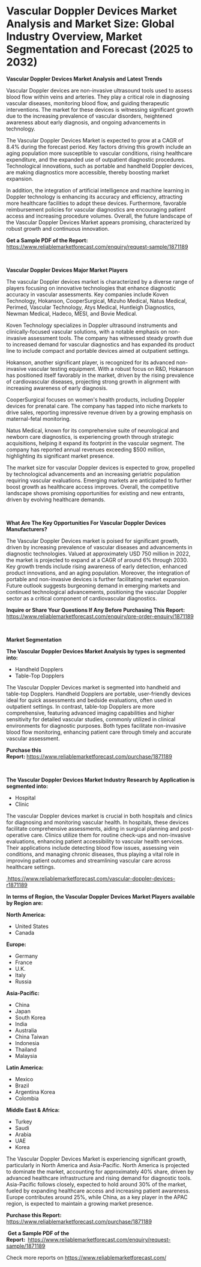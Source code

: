 <p><h1>Vascular Doppler Devices Market Analysis and Market Size: Global Industry Overview, Market Segmentation and Forecast (2025 to 2032)</h1></p><p><strong>Vascular Doppler Devices Market Analysis and Latest Trends</strong></p>
<p><p>Vascular Doppler devices are non-invasive ultrasound tools used to assess blood flow within veins and arteries. They play a critical role in diagnosing vascular diseases, monitoring blood flow, and guiding therapeutic interventions. The market for these devices is witnessing significant growth due to the increasing prevalence of vascular disorders, heightened awareness about early diagnosis, and ongoing advancements in technology.</p><p>The Vascular Doppler Devices Market is expected to grow at a CAGR of 8.4% during the forecast period. Key factors driving this growth include an aging population more susceptible to vascular conditions, rising healthcare expenditure, and the expanded use of outpatient diagnostic procedures. Technological innovations, such as portable and handheld Doppler devices, are making diagnostics more accessible, thereby boosting market expansion.</p><p>In addition, the integration of artificial intelligence and machine learning in Doppler technology is enhancing its accuracy and efficiency, attracting more healthcare facilities to adopt these devices. Furthermore, favorable reimbursement policies for vascular diagnostics are encouraging patient access and increasing procedure volumes. Overall, the future landscape of the Vascular Doppler Devices Market appears promising, characterized by robust growth and continuous innovation.</p></p>
<p><strong>Get a Sample PDF of the Report:&nbsp;</strong> <a href="https://www.reliablemarketforecast.com/enquiry/request-sample/1871189?utm_campaign=2397&utm_medium=2&utm_source=Github&utm_content=ia&utm_term=05032025&utm_id=vascular-doppler-devices">https://www.reliablemarketforecast.com/enquiry/request-sample/1871189</a></p>
<p>&nbsp;</p>
<p><strong>Vascular Doppler Devices Major Market Players</strong></p>
<p><p>The vascular Doppler devices market is characterized by a diverse range of players focusing on innovative technologies that enhance diagnostic accuracy in vascular assessments. Key companies include Koven Technology, Hokanson, CooperSurgical, Mizuho Medical, Natus Medical, Perimed, Vascular Technology, Atys Medical, Huntleigh Diagnostics, Newman Medical, Hadeco, MESI, and Bovie Medical.</p><p>Koven Technology specializes in Doppler ultrasound instruments and clinically-focused vascular solutions, with a notable emphasis on non-invasive assessment tools. The company has witnessed steady growth due to increased demand for vascular diagnostics and has expanded its product line to include compact and portable devices aimed at outpatient settings.</p><p>Hokanson, another significant player, is recognized for its advanced non-invasive vascular testing equipment. With a robust focus on R&D, Hokanson has positioned itself favorably in the market, driven by the rising prevalence of cardiovascular diseases, projecting strong growth in alignment with increasing awareness of early diagnosis.</p><p>CooperSurgical focuses on women's health products, including Doppler devices for prenatal care. The company has tapped into niche markets to drive sales, reporting impressive revenue driven by a growing emphasis on maternal-fetal monitoring.</p><p>Natus Medical, known for its comprehensive suite of neurological and newborn care diagnostics, is experiencing growth through strategic acquisitions, helping it expand its footprint in the vascular segment. The company has reported annual revenues exceeding $500 million, highlighting its significant market presence.</p><p>The market size for vascular Doppler devices is expected to grow, propelled by technological advancements and an increasing geriatric population requiring vascular evaluations. Emerging markets are anticipated to further boost growth as healthcare access improves. Overall, the competitive landscape shows promising opportunities for existing and new entrants, driven by evolving healthcare demands.</p></p>
<p>&nbsp;</p>
<p><strong>What Are The Key Opportunities For Vascular Doppler Devices Manufacturers?</strong></p>
<p><p>The Vascular Doppler Devices market is poised for significant growth, driven by increasing prevalence of vascular diseases and advancements in diagnostic technologies. Valued at approximately USD 750 million in 2022, the market is projected to expand at a CAGR of around 6% through 2030. Key growth trends include rising awareness of early detection, enhanced product innovations, and an aging population. Moreover, the integration of portable and non-invasive devices is further facilitating market expansion. Future outlook suggests burgeoning demand in emerging markets and continued technological advancements, positioning the vascular Doppler sector as a critical component of cardiovascular diagnostics.</p></p>
<p><strong>Inquire or Share Your Questions If Any Before Purchasing This Report:</strong> <a href="https://www.reliablemarketforecast.com/enquiry/pre-order-enquiry/1871189?utm_campaign=2397&utm_medium=2&utm_source=Github&utm_content=ia&utm_term=05032025&utm_id=vascular-doppler-devices">https://www.reliablemarketforecast.com/enquiry/pre-order-enquiry/1871189</a></p>
<p>&nbsp;</p>
<p><strong>Market Segmentation</strong></p>
<p><strong>The Vascular Doppler Devices Market Analysis by types is segmented into:</strong></p>
<p><ul><li>Handheld Dopplers</li><li>Table-Top Dopplers</li></ul></p>
<p><p>The Vascular Doppler Devices market is segmented into handheld and table-top Dopplers. Handheld Dopplers are portable, user-friendly devices ideal for quick assessments and bedside evaluations, often used in outpatient settings. In contrast, table-top Dopplers are more comprehensive, featuring advanced imaging capabilities and higher sensitivity for detailed vascular studies, commonly utilized in clinical environments for diagnostic purposes. Both types facilitate non-invasive blood flow monitoring, enhancing patient care through timely and accurate vascular assessment.</p></p>
<p><strong>Purchase this Report:&nbsp;</strong><a href="https://www.reliablemarketforecast.com/purchase/1871189?utm_campaign=2397&utm_medium=2&utm_source=Github&utm_content=ia&utm_term=05032025&utm_id=vascular-doppler-devices">https://www.reliablemarketforecast.com/purchase/1871189</a></p>
<p>&nbsp;</p>
<p><strong>The Vascular Doppler Devices Market Industry Research by Application is segmented into:</strong></p>
<p><ul><li>Hospital</li><li>Clinic</li></ul></p>
<p><p>The vascular Doppler devices market is crucial in both hospitals and clinics for diagnosing and monitoring vascular health. In hospitals, these devices facilitate comprehensive assessments, aiding in surgical planning and post-operative care. Clinics utilize them for routine check-ups and non-invasive evaluations, enhancing patient accessibility to vascular health services. Their applications include detecting blood flow issues, assessing vein conditions, and managing chronic diseases, thus playing a vital role in improving patient outcomes and streamlining vascular care across healthcare settings.</p></p>
<p><a href="https://www.reliablemarketforecast.com/vascular-doppler-devices-r1871189?utm_campaign=2397&utm_medium=2&utm_source=Github&utm_content=ia&utm_term=05032025&utm_id=vascular-doppler-devices">&nbsp;https://www.reliablemarketforecast.com/vascular-doppler-devices-r1871189</a></p>
<p><strong>In terms of Region, the Vascular Doppler Devices Market Players available by Region are:</strong></p>
<p>
    <p> <strong> North America: </strong>
        <ul>
            <li>United States</li>
            <li>Canada</li>
        </ul>
        </p> 
    <p> <strong> Europe: </strong>
        <ul>
            <li>Germany</li>
            <li>France</li>
            <li>U.K.</li>
            <li>Italy</li>
            <li>Russia</li>
        </ul>
        </p> 
    <p> <strong> Asia-Pacific: </strong>
        <ul>
            <li>China</li>
            <li>Japan</li>
            <li>South Korea</li>
            <li>India</li>
            <li>Australia</li>
            <li>China Taiwan</li>
            <li>Indonesia</li>
            <li>Thailand</li>
            <li>Malaysia</li>
        </ul>
        </p> 
    <p> <strong> Latin America: </strong>
        <ul>
            <li>Mexico</li>
            <li>Brazil</li>
            <li>Argentina Korea</li>
            <li>Colombia</li>
        </ul>
        </p> 
    <p> <strong> Middle East & Africa: </strong>
        <ul>
            <li>Turkey</li>
            <li>Saudi</li>
            <li>Arabia</li>
            <li>UAE</li>
            <li>Korea</li>
        </ul>
    </p>
    </p>
<p><p>The Vascular Doppler Devices Market is experiencing significant growth, particularly in North America and Asia-Pacific. North America is projected to dominate the market, accounting for approximately 40% share, driven by advanced healthcare infrastructure and rising demand for diagnostic tools. Asia-Pacific follows closely, expected to hold around 30% of the market, fueled by expanding healthcare access and increasing patient awareness. Europe contributes around 25%, while China, as a key player in the APAC region, is expected to maintain a growing market presence.</p></p>
<p><strong>Purchase this Report: </strong><a href="https://www.reliablemarketforecast.com/purchase/1871189?utm_campaign=2397&utm_medium=2&utm_source=Github&utm_content=ia&utm_term=05032025&utm_id=vascular-doppler-devices">https://www.reliablemarketforecast.com/purchase/1871189</a></p>
<p>&nbsp;<strong>Get a Sample PDF of the Report:&nbsp;&nbsp;</strong><a href="https://www.reliablemarketforecast.com/enquiry/request-sample/1871189?utm_campaign=2397&utm_medium=2&utm_source=Github&utm_content=ia&utm_term=05032025&utm_id=vascular-doppler-devices">https://www.reliablemarketforecast.com/enquiry/request-sample/1871189</a></p>
<p><strong></strong></p>
<p>Check more reports on <a href="https://www.reliablemarketforecast.com/?utm_campaign=2397&utm_medium=2&utm_source=Github&utm_content=ia&utm_term=05032025&utm_id=vascular-doppler-devices">https://www.reliablemarketforecast.com/</a></p>